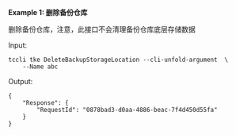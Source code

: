 **Example 1: 删除备份仓库**

删除备份仓库，注意，此接口不会清理备份仓库底层存储数据

Input: 

```
tccli tke DeleteBackupStorageLocation --cli-unfold-argument  \
    --Name abc
```

Output: 
```
{
    "Response": {
        "RequestId": "0878bad3-d0aa-4886-beac-7f4d450d55fa"
    }
}
```

